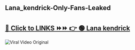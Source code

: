 
 ## Lana_kendrick-Only-Fans-Leaked

# <h2><a href="https://clipsfans.com/Lana_kendrick&ref=git">🔗 Click to LINKS ⏩⏩ 👉 🟢 Lana kendrick </a></h2>

<a href="https://clipsfans.com/Lana_kendrick&ref=git" rel="nofollow" data-target="animated-image.originalLink"><img src="https://i.ibb.co.com/xMMVF88/686577567.gif" alt="Viral Video Original" style="max-width: 100%; display: inline-block;" data-target="animated-image.originalImage"></a>
